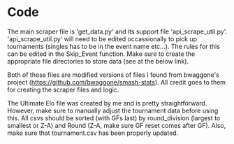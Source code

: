 # Code
The main scraper file is 'get_data.py' and its support file 'api_scrape_util.py'. 'api_scrape_util.py' will need to be edited occassionally to pick up tournaments (singles has to be in the event name etc...). The rules for this can be edited in the Skip_Event function. Make sure to create the appropriate file directories to store data (see at the below link).

Both of these files are modified versions of files I found from bwaggone's project (https://github.com/bwaggone/smash-stats). All credit goes to them for creating the scraper files and logic.

The Ultimate Elo file was created by me and is pretty straightforward. However, make sure to manually adjust the tournament data before using this. All csvs should be sorted (with GFs last) by round_division (largest to smallest or Z-A) and Round (Z-A, make sure GF reset comes after GF). Also, make sure that tournament.csv has been properly updated.
